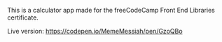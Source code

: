 This is a calculator app made for the freeCodeCamp Front End Libraries certificate.

Live version: https://codepen.io/MemeMessiah/pen/GzoQBo